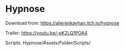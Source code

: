 # Hypnose

Download from: https://alierenkayhan.itch.io/hypnose

Trailer: https://youtu.be/-pK2LQ1POA4

Scripts: Hypnose/Assets/Folder/Scripts/
